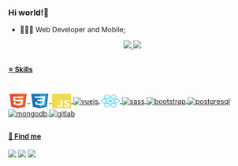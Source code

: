 ### Hi world!👋

- 👩🏽‍💻 Web Developer and Mobile;

<div align="center">
  <a href="https://github.com/losfodo">
  <img height="180em" src="https://github-readme-stats.vercel.app/api?username=losfodo&show_icons=true&theme=dracula&include_all_commits=true&count_private=true"/>
  <img height="180em" src="https://github-readme-stats.vercel.app/api/top-langs/?username=losfodo&layout=compact&langs_count=7&theme=dracula"/>
</div>
  
  ##
  
  #### ⭐ Skills
<div style="display: inline_block"><br>
  <img alt="HTML" align="center" height="30" width="40" src="https://raw.githubusercontent.com/devicons/devicon/master/icons/html5/html5-original.svg">
  <img alt="CSS" align="center" height="30" width="40" src="https://raw.githubusercontent.com/devicons/devicon/master/icons/css3/css3-original.svg">
  <img alt="Js" align="center" height="30" width="40" src="https://raw.githubusercontent.com/devicons/devicon/master/icons/javascript/javascript-plain.svg">
  <img alt="vuejs" align="center" height="30" width="40" src="https://cdn.jsdelivr.net/gh/devicons/devicon/icons/vuejs/vuejs-original.svg" />
  <img alt="React" align="center" height="30" width="40" src="https://raw.githubusercontent.com/devicons/devicon/master/icons/react/react-original.svg">
  <img alt="sass" align="center" height="30" width="40" src="https://cdn.jsdelivr.net/gh/devicons/devicon/icons/sass/sass-original.svg" />
  <img alt="bootstrap" align="center" height="30" width="40" src="https://cdn.jsdelivr.net/gh/devicons/devicon/icons/bootstrap/bootstrap-original.svg" />
  <img alt="postgresql" align="center" height="30" width="40" src="https://cdn.jsdelivr.net/gh/devicons/devicon/icons/postgresql/postgresql-plain-wordmark.svg" />
  <img alt="mongodb" align="center" height="30" width="40" src="https://cdn.jsdelivr.net/gh/devicons/devicon/icons/mongodb/mongodb-original-wordmark.svg" />
  <img alt="gitlab" align="center" height="30" width="40" src="https://cdn.jsdelivr.net/gh/devicons/devicon/icons/gitlab/gitlab-original-wordmark.svg" />
</div>
  
  ##
  
  #### 🔗 Find me
  <div> 
    <a href="https://www.linkedin.com/in/rafael-lino-lobo-097b121b5/" target="_blank"><img src="https://img.shields.io/badge/-LinkedIn-%230077B5?style=for-the-badge&logo=linkedin&logoColor=white" target="_blank"></a> 
  <a href = "mailto:rafaelzinholobo@gmail.com"><img src="https://img.shields.io/badge/-Gmail-%23333?style=for-the-badge&logo=gmail&logoColor=red" target="_blank"></a>
<a href="https://www.instagram.com/losfodo/" target="_blank"><img src="https://img.shields.io/badge/-Instagram-%23E4405F?style=for-the-badge&logo=instagram&logoColor=white" target="_blank"></a>
</div>

<!--
https://devicon.dev/
#### ⭐ Skills
<div style="display: inline_block"><br>
  <img alt="HTML" align="center" height="30" width="40" src="https://raw.githubusercontent.com/devicons/devicon/master/icons/html5/html5-original.svg">
  <img alt="CSS" align="center" height="30" width="40" src="https://raw.githubusercontent.com/devicons/devicon/master/icons/css3/css3-original.svg">
  <img alt="Js" align="center" height="30" width="40" src="https://raw.githubusercontent.com/devicons/devicon/master/icons/javascript/javascript-plain.svg">
  <img alt="vuejs" align="center" height="30" width="40" src="https://cdn.jsdelivr.net/gh/devicons/devicon/icons/vuejs/vuejs-original.svg" />
  <img alt="React" align="center" height="30" width="40" src="https://raw.githubusercontent.com/devicons/devicon/master/icons/react/react-original.svg">
  <img alt="sass" align="center" height="30" width="40" src="https://cdn.jsdelivr.net/gh/devicons/devicon/icons/sass/sass-original.svg" />
  <img alt="bootstrap" align="center" height="30" width="40" src="https://cdn.jsdelivr.net/gh/devicons/devicon/icons/bootstrap/bootstrap-original.svg" />
  <img alt="vuetify" align="center" height="30" width="40" src="https://cdn.jsdelivr.net/gh/devicons/devicon/icons/vuetify/vuetify-original.svg" />
  <img alt="postgresql" align="center" height="30" width="40" src="https://cdn.jsdelivr.net/gh/devicons/devicon/icons/postgresql/postgresql-plain-wordmark.svg" />
  <img alt="mongodb" align="center" height="30" width="40" src="https://cdn.jsdelivr.net/gh/devicons/devicon/icons/mongodb/mongodb-original-wordmark.svg" />
  <img alt="gitlab" align="center" height="30" width="40" src="https://cdn.jsdelivr.net/gh/devicons/devicon/icons/gitlab/gitlab-original-wordmark.svg" />
  <img alt="jest" align="center" height="30" width="40" src="https://cdn.jsdelivr.net/gh/devicons/devicon/icons/jest/jest-plain.svg" />
</div>


<a href="https://twitter.com/losfodo"><img src="https://img.shields.io/badge/Twitter-1DA1F2?style=for-the-badge&logo=twitter&logoColor=white"></img></a>

**losfodo/losfodo** is a ✨ _special_ ✨ repository because its `README.md` (this file) appears on your GitHub profile.

👋
- 🔭 I’m currently working on ...
- 🌱 I’m currently learning ...
- 👯 I’m looking to collaborate on ...
- 🤔 I’m looking for help with ...
- 💬 Ask me about ...
- 📫 How to reach me: ...
- 😄 Pronouns: ...
- ⚡ Fun fact: ...
-->

